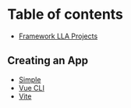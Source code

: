 # Table of contents

* [Framework LLA Projects](README.md)

## Creating an App

* [Simple](creating-an-app/simple.md)
* [Vue CLI](creating-an-app/vue-cli.md)
* [Vite](creating-an-app/vite.md)
